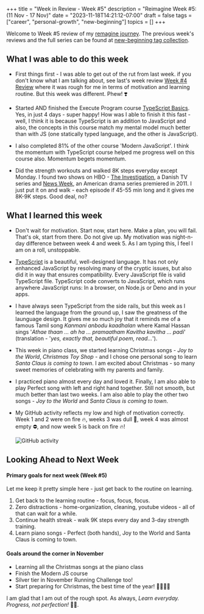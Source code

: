 +++
title = "Week in Review - Week #5"
description = "Reimagine Week #5: (11 Nov - 17 Nov)"
date = "2023-11-18T14:21:12-07:00"
draft = false
tags = ["career", "personal-growth", "new-beginning"]
topics = []
+++

Welcome to Week #5 review of my [remagine journey](/post/new-beginning/). The previous week's reviews and the full series can be found at [new-beginning tag collection](/tags/new-beginning/).

## What I was able to do this week

* First things first - I was able to get out of the rut from last week. if you don't know what I am talking about, see last's week review [Week #4 Review](/post/week-in-review-week4/) where it was rough for me in terms of motivation and learning routine. But this week was different. Phew! ❣️

* Started AND finished the Execute Program course [TypeScript Basics](https://www.executeprogram.com/courses/typescript-basics). Yes, in just 4 days - super happy! How was I able to finish it this fast - well, I think it is because TypeScript is an addition to JavaScript and also, the concepts in this course match my mental model much better than with JS (one statically typed language, and the other is JavaScript).

* I also completed 81% of the other course 'Modern JavaScript'. I think the momentum with TypeScript course helped me progress well on this course also. Momentum begets momentum.

* Did the strength workouts and walked 8K steps everyday except Monday. I found two shows on HBO - [The Investigation](https://www.imdb.com/title/tt9112152/), a Danish TV series and [News Week](https://www.imdb.com/title/tt1870479/), an American drama series premiered in 2011. I just put it on and walk - each episode if 45-55 min long and it gives me 8K-9K steps. Good deal, no?

## What I learned this week

* Don't wait for motivation. Start now, start here. Make a plan, you will fail. That's ok, start from there. Do not give up. My motivation was night-n-day difference between week 4 and week 5. As I am typing this, I feel I am on a roll, unstoppable.

* [TypeScript](https://www.typescriptlang.org/) is a beautiful, well-designed language. It has not only enhanced JavaScript by resolving many of the cryptic issues, but also did it in way that ensures compatibility. Every JavaScript file is valid TypeScript file. TypeScript code converts to JavaScript, which runs anywhere JavaScript runs: In a browser, on Node.js or Deno and in your apps.

* I have always seen TypeScript from the side rails, but this week as I learned the language from the ground up, I saw the greatness of the launguage design. It gives me so much joy that it reminds me of a famous Tamil song *Kanmani anbodu kaadhalan* where Kamal Hassan sings '*Athae thaan … ah ha … pramaatham Kavitha kavitha … padi*' (translation - '*yes, exactly that, beautiful poem, read...*').

* This week in piano class, we started learning Christmas songs - *Joy to the World*, *Christmas Toy Shop* - and I chose one personal song to learn *Santa Claus is coming to town*. I am excited about Christmas - so many sweet memories of celebrating with my parents and family.

* I practiced piano almost every day and loved it. Finally, I am also able to play Perfect song with left and right hand together. Still not smooth, but much better than last two weeks. I am also able to play the other two songs - *Joy to the World* and *Santa Claus is coming to town*.

* My GitHub activity reflects my low and high of motivation correctly. Week 1 and 2 were on fire 🔥, weeks 3 was dull 🐌, week 4 was almost empty ⛔, and now week 5 is back on fire 🔥!

    ![GitHub activity](/img/github-activity-18Nov2023.jpg) 

## Looking Ahead to Next Week

#### Primary goals for next week (Week #5)
Let me keep it pretty simple here - just get back to the routine on learning.
  1. Get back to the learning routine - focus, focus, focus. 
  2. Zero distractions - home-organization, cleaning, youtube videos - all of that can wait for a while.
  3. Continue health streak - walk 9K steps every day and 3-day strength training.
  4. Learn piano songs - Perfect (both hands), Joy to the World and Santa Claus is coming to town.

#### Goals around the corner in November
* Learning all the Christmas songs at the piano class
* Finish the Modern JS course
* Silver tier in November Running Challenge too!
* Start preparing for Christmas, the best time of the year! 🎄🧑‍🎄🎉

I am glad that I am out of the rough spot. As always, *Learn everyday.* *Progress, not perfection!* 🚀💪.

<!--

My Fitbit Daily Steps for Week 4 (10/21 to 10/27)

10/21: 1033
10/22: 3383
10/23: 921
10/24: 1828
10/25: 9014
10/26:10448
10/27: 8243
-->